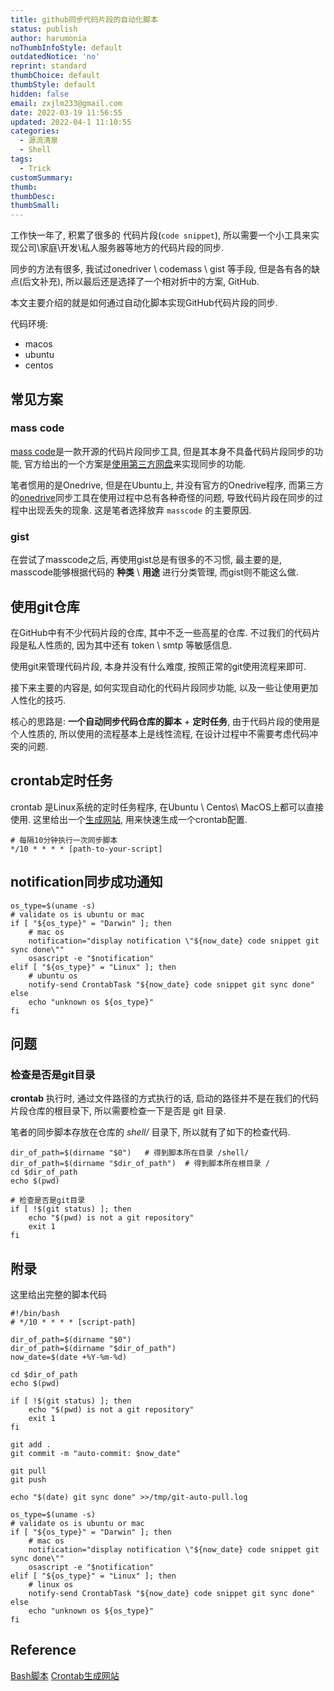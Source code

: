 ```yaml
---
title: github同步代码片段的自动化脚本
status: publish
author: harumonia
noThumbInfoStyle: default
outdatedNotice: 'no'
reprint: standard
thumbChoice: default
thumbStyle: default
hidden: false
email: zxjlm233@gmail.com
date: 2022-03-19 11:56:55
updated: 2022-04-1 11:10:55
categories:
  - 源流清泉
  - Shell
tags:
  - Trick
customSummary:
thumb:
thumbDesc:
thumbSmall:
---
```



工作快一年了, 积累了很多的 代码片段(`code snippet`), 所以需要一个小工具来实现公司\家庭\开发\私人服务器等地方的代码片段的同步.

同步的方法有很多, 我试过onedriver \ codemass \ gist 等手段, 但是各有各的缺点(后文补充), 所以最后还是选择了一个相对折中的方案, GitHub.

本文主要介绍的就是如何通过自动化脚本实现GitHub代码片段的同步.

代码环境:

- macos
- ubuntu
- centos

<!-- more -->

## 常见方案

### mass code

[mass code](https://masscode.io/)是一款开源的代码片段同步工具, 但是其本身不具备代码片段同步的功能, 官方给出的一个方案是[使用第三方网盘](https://masscode.io/documentation/essentials/sync.html)来实现同步的功能.

笔者惯用的是Onedrive, 但是在Ubuntu上, 并没有官方的Onedrive程序, 而第三方的[onedrive](https://github.com/abraunegg/onedrive)同步工具在使用过程中总有各种奇怪的问题, 导致代码片段在同步的过程中出现丢失的现象. 这是笔者选择放弃 `masscode` 的主要原因.

### gist

在尝试了masscode之后, 再使用gist总是有很多的不习惯, 最主要的是, masscode能够根据代码的 __种类__ \ __用途__ 进行分类管理, 而gist则不能这么做.

## 使用git仓库

在GitHub中有不少代码片段的仓库, 其中不乏一些高星的仓库. 不过我们的代码片段是私人性质的, 因为其中还有 token \ smtp 等敏感信息.

使用git来管理代码片段, 本身并没有什么难度, 按照正常的git使用流程来即可.

接下来主要的内容是, 如何实现自动化的代码片段同步功能, 以及一些让使用更加人性化的技巧.

核心的思路是: __一个自动同步代码仓库的脚本__ + __定时任务__, 由于代码片段的使用是个人性质的, 所以使用的流程基本上是线性流程, 在设计过程中不需要考虑代码冲突的问题.

## crontab定时任务

crontab 是Linux系统的定时任务程序, 在Ubuntu \ Centos\ MacOS上都可以直接使用. 这里给出一个[生成网站](https://crontab.guru/), 用来快速生成一个crontab配置.

```shell
# 每隔10分钟执行一次同步脚本
*/10 * * * * [path-to-your-script]
```

## notification同步成功通知

```shell
os_type=$(uname -s)
# validate os is ubuntu or mac
if [ "${os_type}" = "Darwin" ]; then
    # mac os
    notification="display notification \"${now_date} code snippet git sync done\""
    osascript -e "$notification"
elif [ "${os_type}" = "Linux" ]; then
    # ubuntu os
    notify-send CrontabTask "${now_date} code snippet git sync done"
else
    echo "unknown os ${os_type}"
fi
```

## 问题

### 检查是否是git目录

__crontab__ 执行时, 通过文件路径的方式执行的话, 启动的路径并不是在我们的代码片段仓库的根目录下, 所以需要检查一下是否是 git 目录.

笔者的同步脚本存放在仓库的 _shell/_ 目录下, 所以就有了如下的检查代码.

```shell
dir_of_path=$(dirname "$0")   # 得到脚本所在目录 /shell/
dir_of_path=$(dirname "$dir_of_path")  # 得到脚本所在根目录 /
cd $dir_of_path
echo $(pwd)

# 检查是否是git目录
if [ !$(git status) ]; then
    echo "$(pwd) is not a git repository"
    exit 1
fi
```

## 附录

这里给出完整的脚本代码

```shell
#!/bin/bash
# */10 * * * * [script-path]

dir_of_path=$(dirname "$0")
dir_of_path=$(dirname "$dir_of_path")
now_date=$(date +%Y-%m-%d)

cd $dir_of_path
echo $(pwd)

if [ !$(git status) ]; then
    echo "$(pwd) is not a git repository"
    exit 1
fi

git add .
git commit -m "auto-commit: $now_date"

git pull
git push

echo "$(date) git sync done" >>/tmp/git-auto-pull.log

os_type=$(uname -s)
# validate os is ubuntu or mac
if [ "${os_type}" = "Darwin" ]; then
    # mac os
    notification="display notification \"${now_date} code snippet git sync done\""
    osascript -e "$notification"
elif [ "${os_type}" = "Linux" ]; then
    # linux os
    notify-send CrontabTask "${now_date} code snippet git sync done"
else
    echo "unknown os ${os_type}"
fi
```

## Reference

[Bash脚本](https://wangdoc.com/bash/index.html)
[Crontab生成网站](https://crontab.guru/)